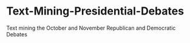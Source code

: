 # Text-Mining-Presidential-Debates
Text mining the October and November Republican and Democratic Debates
